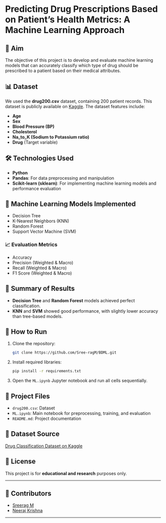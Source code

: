 # Predicting Drug Prescriptions Based on Patient’s Health Metrics: A Machine Learning Approach

## 📌 Aim

The objective of this project is to develop and evaluate machine learning models that can accurately classify which type of drug should be prescribed to a patient based on their medical attributes.

## 📊 Dataset

We used the **drug200.csv** dataset, containing 200 patient records. This dataset is publicly available on [Kaggle](https://www.kaggle.com/datasets/prathamtripathi/drug-classification/data). The dataset features include:

* **Age**
* **Sex**
* **Blood Pressure (BP)**
* **Cholesterol**
* **Na\_to\_K (Sodium to Potassium ratio)**
* **Drug** (Target variable)

## 🛠️ Technologies Used

* **Python**
* **Pandas**: For data preprocessing and manipulation
* **Scikit-learn (sklearn)**: For implementing machine learning models and performance evaluation

## 🤖 Machine Learning Models Implemented

* Decision Tree
* K-Nearest Neighbors (KNN)
* Random Forest
* Support Vector Machine (SVM)

### 📈 Evaluation Metrics

* Accuracy
* Precision (Weighted & Macro)
* Recall (Weighted & Macro)
* F1 Score (Weighted & Macro)

## 🧠 Summary of Results

* **Decision Tree** and **Random Forest** models achieved perfect classification.
* **KNN** and **SVM** showed good performance, with slightly lower accuracy than tree-based models.

## 🚀 How to Run

1. Clone the repository:

   ```bash
   git clone https://github.com/Sree-ragM/BDML.git
   ```
2. Install required libraries:

   ```bash
   pip install -r requirements.txt
   ```
3. Open the `ML.ipynb` Jupyter notebook and run all cells sequentially.

## 📁 Project Files

* `drug200.csv`: Dataset
* `ML.ipynb`: Main notebook for preprocessing, training, and evaluation
* `README.md`: Project documentation

## 🔗 Dataset Source

[Drug Classification Dataset on Kaggle](https://www.kaggle.com/datasets/prathamtripathi/drug-classification/data)

## 📌 License

This project is for **educational and research** purposes only.

---

## 👥 Contributors

* [Sreerag M](https://github.com/Sree-ragM)
* [Neeraj Krishna](https://github.com/theneerajkrishna)

---

